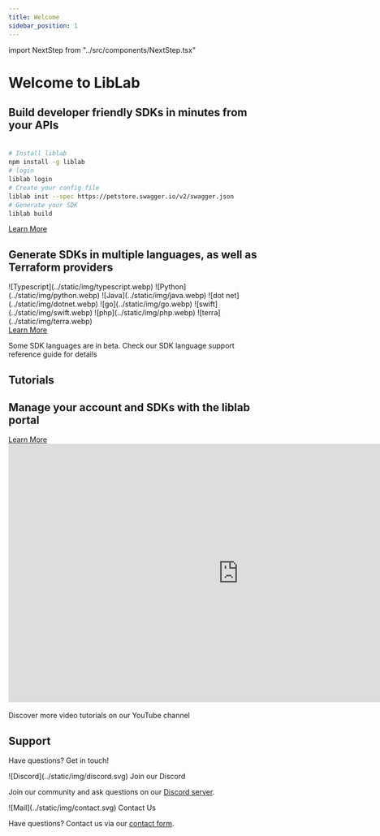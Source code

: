 ```yaml
---
title: Welcome
sidebar_position: 1
---
```


import NextStep from "../src/components/NextStep.tsx"

# Welcome to LibLab

<div className="command-block">
  <h2>Build developer friendly SDKs in minutes from your APIs</h2>

```bash

# Install liblab
npm install -g liblab
# login
liblab login
# Create your config file
liblab init --spec https://petstore.swagger.io/v2/swagger.json
# Generate your SDK
liblab build
```

<a className="learn-more" href="get-started/getting-started">Learn More</a>

</div>

<div className="command-block">
<h2>Generate SDKs in multiple languages, as well as Terraform providers</h2>
<div className="images-container">
![Typescript](../static/img/typescript.webp)
![Python](../static/img/python.webp)
![Java](../static/img/java.webp)
![dot net](../static/img/dotnet.webp)
![go](../static/img/go.webp)
![swift](../static/img/swift.webp)
![php](../static/img/php.webp)
![terra](../static/img/terra.webp)
</div>

<div className="sdk-box">
  <a className="learn-more" href="get-started/getting-started">Learn More</a>
  <p className="sdk-language">Some SDK languages are in beta. Check our <span>SDK language support reference guide</span> for details</p>
</div>

</div>

<div className="command-block">
<h2>Tutorials</h2>
<NextStep />

</div>

<div className="command-block">
<h2>Manage your account and SDKs with the liblab portal</h2>
<div className="dashboard-layer"></div>
 <a className="learn-more" href="get-started/getting-started">Learn More</a>
</div>

<div className="command-block yt-channel">
<iframe width="905" height="509" src="https://www.youtube.com/embed/fCW44itE4kw" title="What is liblab? liblab generates developer friendly, human readable SDKs from your APIs. 🦙" frameborder="0" allow="accelerometer; autoplay; clipboard-write; encrypted-media; gyroscope; picture-in-picture; web-share" referrerpolicy="strict-origin-when-cross-origin" allowfullscreen></iframe>

<p>Discover more video tutorials on our <span>YouTube channel</span></p>
</div>

  <h2>Support</h2>
  <p>Have questions? Get in touch!</p>
<div className="contact-box">
<div className="command-block">
<div className="img-block">
![Discord](../static/img/discord.svg)
<span>Join our Discord</span>
  
</div>
<p className="join">Join our community and ask questions on our <a href="https://discord.gg/F8aECHbRkV" target="_blank">Discord server</a>.</p>
</div>
<div className="command-block">

<div className="img-block">
![Mail](../static/img/contact.svg)
<span>Contact Us</span>
  
</div>
<p className="join">Have questions? Contact us via our <a href="https://discord.gg/F8aECHbRkV" target="_blank">contact form</a>.</p>
</div>
</div>
